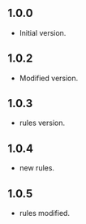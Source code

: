## 1.0.0

- Initial version.
## 1.0.2

- Modified version.
## 1.0.3

- rules version.

## 1.0.4

- new rules.

## 1.0.5

- rules modified.